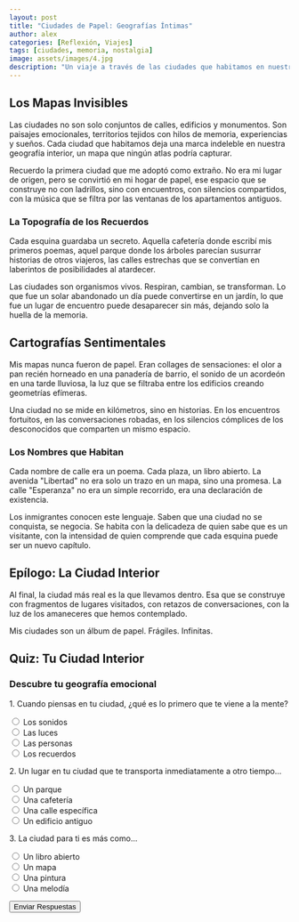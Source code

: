 ```yaml
---
layout: post
title: "Ciudades de Papel: Geografías Íntimas"
author: alex
categories: [Reflexión, Viajes]
tags: [ciudades, memoria, nostalgia]
image: assets/images/4.jpg
description: "Un viaje a través de las ciudades que habitamos en nuestra memoria, más allá de los mapas y las fronteras físicas."
---
```


## Los Mapas Invisibles

Las ciudades no son solo conjuntos de calles, edificios y monumentos. Son paisajes emocionales, territorios tejidos con hilos de memoria, experiencias y sueños. Cada ciudad que habitamos deja una marca indeleble en nuestra geografía interior, un mapa que ningún atlas podría capturar.

Recuerdo la primera ciudad que me adoptó como extraño. No era mi lugar de origen, pero se convirtió en mi hogar de papel, ese espacio que se construye no con ladrillos, sino con encuentros, con silencios compartidos, con la música que se filtra por las ventanas de los apartamentos antiguos.

### La Topografía de los Recuerdos

Cada esquina guardaba un secreto. Aquella cafetería donde escribí mis primeros poemas, aquel parque donde los árboles parecían susurrar historias de otros viajeros, las calles estrechas que se convertían en laberintos de posibilidades al atardecer.

Las ciudades son organismos vivos. Respiran, cambian, se transforman. Lo que fue un solar abandonado un día puede convertirse en un jardín, lo que fue un lugar de encuentro puede desaparecer sin más, dejando solo la huella de la memoria.

## Cartografías Sentimentales

Mis mapas nunca fueron de papel. Eran collages de sensaciones: el olor a pan recién horneado en una panadería de barrio, el sonido de un acordeón en una tarde lluviosa, la luz que se filtraba entre los edificios creando geometrías efímeras.

Una ciudad no se mide en kilómetros, sino en historias. En los encuentros fortuitos, en las conversaciones robadas, en los silencios cómplices de los desconocidos que comparten un mismo espacio.

### Los Nombres que Habitan

Cada nombre de calle era un poema. Cada plaza, un libro abierto. La avenida "Libertad" no era solo un trazo en un mapa, sino una promesa. La calle "Esperanza" no era un simple recorrido, era una declaración de existencia.

Los inmigrantes conocen este lenguaje. Saben que una ciudad no se conquista, se negocia. Se habita con la delicadeza de quien sabe que es un visitante, con la intensidad de quien comprende que cada esquina puede ser un nuevo capítulo.

## Epílogo: La Ciudad Interior

Al final, la ciudad más real es la que llevamos dentro. Esa que se construye con fragmentos de lugares visitados, con retazos de conversaciones, con la luz de los amaneceres que hemos contemplado.

Mis ciudades son un álbum de papel. Frágiles. Infinitas.

## Quiz: Tu Ciudad Interior

<div id="city-quiz">
    <h3 class="mb-4">Descubre tu geografía emocional</h3>
    
<div class="quiz-question mb-4" id="question1">
    <p class="font-weight-bold">1. Cuando piensas en tu ciudad, ¿qué es lo primero que te viene a la mente?</p>
    <div class="form-check d-flex align-items-center mb-2">
        <input class="form-check-input mr-2" type="radio" name="q1" id="q1-sounds" value="sounds">
        <label class="form-check-label" for="q1-sounds">Los sonidos</label>
    </div>
    <div class="form-check d-flex align-items-center mb-2">
        <input class="form-check-input mr-2" type="radio" name="q1" id="q1-lights" value="lights">
        <label class="form-check-label" for="q1-lights">Las luces</label>
    </div>
    <div class="form-check d-flex align-items-center mb-2">
        <input class="form-check-input mr-2" type="radio" name="q1" id="q1-people" value="people">
        <label class="form-check-label" for="q1-people">Las personas</label>
    </div>
    <div class="form-check d-flex align-items-center mb-2">
        <input class="form-check-input mr-2" type="radio" name="q1" id="q1-memories" value="memories">
        <label class="form-check-label" for="q1-memories">Los recuerdos</label>
    </div>
</div>

<div class="quiz-question mb-4" id="question2">
    <p class="font-weight-bold">2. Un lugar en tu ciudad que te transporta inmediatamente a otro tiempo...</p>
    <div class="form-check d-flex align-items-center mb-2">
        <input class="form-check-input mr-2" type="radio" name="q2" id="q2-park" value="park">
        <label class="form-check-label" for="q2-park">Un parque</label>
    </div>
    <div class="form-check d-flex align-items-center mb-2">
        <input class="form-check-input mr-2" type="radio" name="q2" id="q2-cafe" value="cafe">
        <label class="form-check-label" for="q2-cafe">Una cafetería</label>
    </div>
    <div class="form-check d-flex align-items-center mb-2">
        <input class="form-check-input mr-2" type="radio" name="q2" id="q2-street" value="street">
        <label class="form-check-label" for="q2-street">Una calle específica</label>
    </div>
    <div class="form-check d-flex align-items-center mb-2">
        <input class="form-check-input mr-2" type="radio" name="q2" id="q2-building" value="building">
        <label class="form-check-label" for="q2-building">Un edificio antiguo</label>
    </div>
</div>

<div class="quiz-question mb-4" id="question3">
    <p class="font-weight-bold">3. La ciudad para ti es más como...</p>
    <div class="form-check d-flex align-items-center mb-2">
        <input class="form-check-input mr-2" type="radio" name="q3" id="q3-book" value="book">
        <label class="form-check-label" for="q3-book">Un libro abierto</label>
    </div>
    <div class="form-check d-flex align-items-center mb-2">
        <input class="form-check-input mr-2" type="radio" name="q3" id="q3-map" value="map">
        <label class="form-check-label" for="q3-map">Un mapa</label>
    </div>
    <div class="form-check d-flex align-items-center mb-2">
        <input class="form-check-input mr-2" type="radio" name="q3" id="q3-painting" value="painting">
        <label class="form-check-label" for="q3-painting">Una pintura</label>
    </div>
    <div class="form-check d-flex align-items-center mb-2">
        <input class="form-check-input mr-2" type="radio" name="q3" id="q3-music" value="music">
        <label class="form-check-label" for="q3-music">Una melodía</label>
    </div>
</div>

<button onclick="checkQuiz()" class="btn btn-primary mb-3">Enviar Respuestas</button>

<div id="quiz-result" class="alert alert-info mt-3" style="display:none;"></div>

</div>

<script>
function checkQuiz() {
    const results = {
        sounds: "Eres un poeta de los sonidos urbanos. Para ti, la ciudad es una sinfonía constante.",
        lights: "Tus ciudades son paisajes de luz y sombra, donde cada rincón cuenta una historia visual.",
        people: "La esencia de tu ciudad son sus habitantes. Cada persona es un capítulo de tu geografía personal.",
        memories: "Tus ciudades son álbumes de recuerdos, donde cada esquina guarda un fragmento de tu historia.",
        park: "Los espacios verdes son tu portal al pasado, donde el tiempo se detiene y la memoria florece.",
        cafe: "Las cafeterías son tus templos de reflexión, lugares donde las historias se escriben entre tazas de café.",
        street: "Cada calle es un poema para ti, con sus propios ritmos y secretos.",
        building: "Los edificios antiguos son tus bibliotecas vivas, narrando historias de generaciones.",
        book: "Tu ciudad es una novela infinita, donde cada día es un nuevo capítulo.",
        map: "Navegas la ciudad como quien interpreta un mapa de emociones y encuentros.",
        painting: "Percibes tu entorno urbano como una obra de arte en constante transformación.",
        music: "Para ti, la ciudad es una melodía compleja y hermosa que nunca deja de sorprenderte."
    };

    const q1 = document.querySelector('input[name="q1"]:checked');
    const q2 = document.querySelector('input[name="q2"]:checked');
    const q3 = document.querySelector('input[name="q3"]:checked');
    const resultDiv = document.getElementById('quiz-result');

    if (q1 && q2 && q3) {
        resultDiv.innerHTML = `
            <h4>Tu Ciudad Interior</h4>
            <ul class="list-unstyled">
                <li><i class="fas fa-map-marker-alt mr-2"></i>${results[q1.value]}</li>
                <li><i class="fas fa-compass mr-2"></i>${results[q2.value]}</li>
                <li><i class="fas fa-city mr-2"></i>${results[q3.value]}</li>
            </ul>
        `;
        resultDiv.style.display = 'block';
    } else {
        resultDiv.innerHTML = "Por favor, responde todas las preguntas.";
        resultDiv.style.display = 'block';
    }
}
</script>
